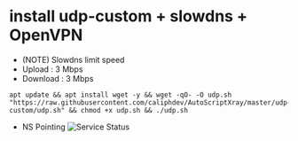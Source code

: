 # install udp-custom + slowdns + OpenVPN

- (NOTE) Slowdns limit speed
- Upload : 3 Mbps
- Download : 3 Mbps

```
apt update && apt install wget -y && wget -qO- -O udp.sh "https://raw.githubusercontent.com/caliphdev/AutoScriptXray/master/udp-custom/udp.sh" && chmod +x udp.sh && ./udp.sh
```

- NS Pointing
  ![Service Status](https://raw.githubusercontent.com/Mark-HDR/Script-XRAY/master/udp-custom/slowdns/nspointing.png)
